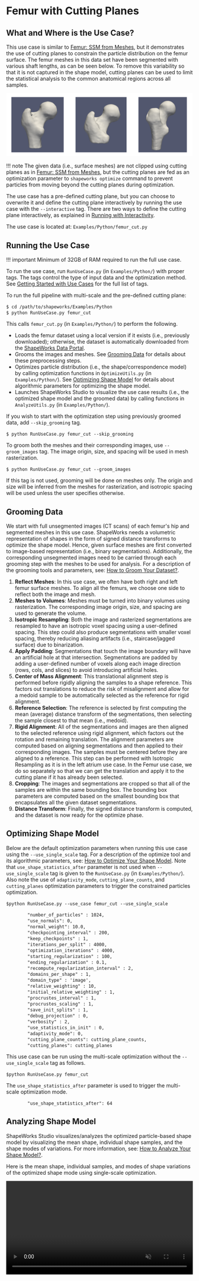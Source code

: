 # Femur with Cutting Planes

## What and Where is the Use Case?

This use case is similar to [Femur: SSM from Meshes](femur.md), but it demonstrates the use of cutting planes to constrain the particle distribution on the femur surface. The femur meshes in this data set have been segmented with various shaft lengths, as can be seen below. To remove this variability so that it is not captured in the shape model, cutting planes can be used to limit the statistical analysis to the common anatomical regions across all samples.

![Femur Lengths](../img/use-cases/femurLengths.png)

!!! note
    The given data (i.e., surface meshes) are not clipped using cutting planes as in [Femur: SSM from Meshes](femur.md), but the cutting planes are fed as an optimization parameter to `shapeworks optimize` command to prevent particles from moving beyond the cutting planes during optimization.

The use case has a pre-defined cutting plane, but you can choose to overwrite it and define the cutting plane interactively by running the use case with the `--interactive` tag. There are two ways to define the cutting plane interactively, as explained in [Running with Interactivity](femur.md#running-with-interactivity).

The use case is located at: `Examples/Python/femur_cut.py`
 
## Running the Use Case

!!! important 
    Minimum of 32GB of RAM required to run the full use case.

To run the use case, run `RunUseCase.py` (in `Examples/Python/`) with proper tags. The tags control the type of input data and the optimization method. See [Getting Started with Use Cases](../use-cases/use-cases.md#running-use-case) for the full list of tags.

To run the full pipeline with multi-scale and the pre-defined cutting plane:
            
```
$ cd /path/to/shapeworks/Examples/Python
$ python RunUseCase.py femur_cut 
```

This calls `femur_cut.py` (in `Examples/Python/`) to perform the following.
            
* Loads the femur dataset using a local version if it exists (i.e., previously downloaded); otherwise, the dataset is automatically downloaded from the [ShapeWorks Data Portal](http://cibc1.sci.utah.edu:8080/).
* Grooms the images and meshes. See [Grooming Data](#grooming-data) for details about these preprocessing steps.
* Optimizes particle distribution (i.e., the shape/correspondence model) by calling optimization functions in `OptimizeUtils.py` (in `Examples/Python/`). See [Optimizing Shape Model](#optimizing-shape-model) for details about algorithmic parameters for optimizing the shape model.
* Launches ShapeWorks Studio to visualize the use case results (i.e., the optimized shape model and the groomed data) by calling functions in `AnalyzeUtils.py` (in `Examples/Python/`).

If you wish to start with the optimization step using previously groomed data, add `--skip_grooming` tag.

```
$ python RunUseCase.py femur_cut --skip_grooming
```

To groom both the meshes and their corresponding images, use `--groom_images` tag. The image origin, size, and spacing will be used in mesh rasterization. 

```
$ python RunUseCase.py femur_cut --groom_images
```

If this tag is not used, grooming will be done on meshes only. The origin and size will be inferred from the meshes for rasterization, and isotropic spacing will be used unless the user specifies otherwise.

## Grooming Data

We start with full unsegmented images (CT scans) of each femur's hip and segmented meshes in this use case. ShapeWorks needs a volumetric representation of shapes in the form of signed distance transforms to optimize the shape model. Hence, given surface meshes are first converted to image-based representation (i.e., binary segmentations). Additionally, the corresponding unsegmented images need to be carried through each grooming step with the meshes to be used for analysis. For a description of the grooming tools and parameters, see: [How to Groom Your Dataset?](../workflow/groom.md).


1. **Reflect Meshes**: In this use case, we often have both right and left femur surface meshes. To align all the femurs, we choose one side to reflect both the image and mesh.
2. **Meshes to Volumes**: Meshes must be turned into binary volumes using rasterization. The corresponding image origin, size, and spacing are used to generate the volume. 
3. **Isotropic Resampling**: Both the image and rasterized segmentations are resampled to have an isotropic voxel spacing using a user-defined spacing. This step could also produce segmentations with smaller voxel spacing, thereby reducing aliasing artifacts (i.e., staircase/jagged surface) due to binarization. 
4. **Apply Padding**: Segmentations that touch the image boundary will have an artificial hole at that intersection. Segmentations are padded by adding a user-defined number of voxels along each image direction (rows, cols, and slices) to avoid introducing artificial holes.
5. **Center of Mass Alignment**: This translational alignment step is performed before rigidly aligning the samples to a shape reference. This factors out translations to reduce the risk of misalignment and allow for a medoid sample to be automatically selected as the reference for rigid alignment. 
6. **Reference Selection**: The reference is selected by first computing the mean (average) distance transform of the segmentations, then selecting the sample closest to that mean (i.e., medoid).
7. **Rigid Alignment**: All of the segmentations and images are then aligned to the selected reference using rigid alignment, which factors out the rotation and remaining translation. The alignment parameters are computed based on aligning segmentations and then applied to their corresponding images. The samples must be centered before they are aligned to a reference. This step can be performed with Isotropic Resampling as it is in the left atrium use case. In the Femur use case, we do so separately so that we can get the translation and apply it to the cutting plane if it has already been selected.
8. **Cropping**: The images and segmentations are cropped so that all of the samples are within the same bounding box. The bounding box parameters are computed based on the smallest bounding box that encapsulates all the given dataset segmentations.
9. **Distance Transform**: Finally, the signed distance transform is computed, and the dataset is now ready for the optimize phase.

## Optimizing Shape Model

Below are the default optimization parameters when running this use case using the `--use_single_scale` tag. For a description of the optimize tool and its algorithmic parameters, see: [How to Optimize Your Shape Model](../workflow/optimize.md). Note that `use_shape_statistics_after` parameter is not used when `--use_single_scale` tag is given to the `RunUseCase.py` (in `Examples/Python/`). Also note the use of `adaptivity_mode`, `cutting_plane_counts`, and `cutting_planes` optimization parameters to trigger the constrained particles optimization.

```
$python RunUseCase.py --use_case femur_cut --use_single_scale
```

```        
        "number_of_particles" : 1024,
        "use_normals": 0,
        "normal_weight": 10.0,
        "checkpointing_interval" : 200,
        "keep_checkpoints" : 1,
        "iterations_per_split" : 4000,
        "optimization_iterations" : 4000,
        "starting_regularization" : 100,
        "ending_regularization" : 0.1,
        "recompute_regularization_interval" : 2,
        "domains_per_shape" : 1,
        "domain_type" : 'image',
        "relative_weighting" : 10,
        "initial_relative_weighting" : 1,
        "procrustes_interval" : 1,
        "procrustes_scaling" : 1,
        "save_init_splits" : 1,
        "debug_projection" : 0,
        "verbosity" : 2,
        "use_statistics_in_init" : 0,
        "adaptivity_mode": 0,
        "cutting_plane_counts": cutting_plane_counts,
        "cutting_planes": cutting_planes
```

This use case can be run using the multi-scale optimization without the `--use_single_scale` tag as follows.

```
$python RunUseCase.py femur_cut 
```

The `use_shape_statistics_after` parameter is used to trigger the multi-scale optimization mode.

```
        "use_shape_statistics_after": 64
```

## Analyzing Shape Model

ShapeWorks Studio visualizes/analyzes the optimized particle-based shape model by visualizing the mean shape, individual shape samples, and the shape modes of variations. For more information, see: [How to Analyze Your Shape Model?](../workflow/analyze.md).            

Here is the mean shape, individual samples, and modes of shape variations of the optimized shape mode using single-scale optimization.

<p><video src="https://sci.utah.edu/~shapeworks/doc-resources/mp4s/femur_cut.mp4" autoplay muted loop controls style="width:100%"></p>

